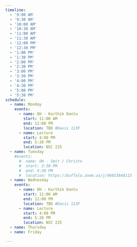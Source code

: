 ```yaml
---
timeline:
  - '9:00 AM'
  - '9:30 AM'
  - '10:00 AM'
  - '10:30 AM'
  - '11:00 AM'
  - '11:30 AM'
  - '12:00 PM'
  - '12:30 PM'
  - '1:00 PM'
  - '1:30 PM'
  - '2:00 PM'
  - '2:30 PM'
  - '3:00 PM'
  - '3:30 PM'
  - '4:00 PM'
  - '4:30 PM'
  - '5:00 PM'
  - '5:30 PM'
schedule:
  - name: Monday
    events:
      - name: OH - Karthik Dantu
        start: 11:00 AM
        end: 12:00 PM
        location: TBD #Davis 113F    
      - name: Lecture 
        start: 4:00 PM
        end: 5:20 PM
        location: NSC 225
  - name: Tuesday
    #events:
      #- name: OH - Smit / Christo
      #  start: 3:30 PM
      #  end: 4:30 PM
      #  location: https://buffalo.zoom.us/j/96653648115
  - name: Wednesday
    events:
      - name: OH - Karthik Dantu
        start: 11:00 AM
        end: 12:00 PM
        location: TBD #Davis 113F
      - name: Lecture 
        start: 4:00 PM
        end: 5:20 PM
        location: NSC 225
  - name: Thursday
  - name: Friday

---
```

